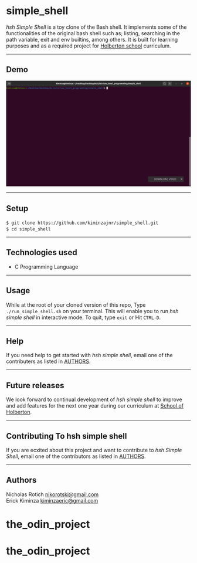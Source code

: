 # simple_shell  

*hsh Simple Shell* is a toy clone of the Bash shell. It implements some of the functionalities of the original bash shell such as; listing, searching in the path variable, exit and env builtins, among others. It is built for learning purposes and as a required project for [Holberton school](https://www.holbertonschool.com/) curriculum.

---

## Demo

![Simple Shell Demo](Demo/tty.gif)

---
## Setup  

 `$ git clone https://github.com/kiminzajnr/simple_shell.git`  
 `$ cd simple_shell`

---
## Technologies used  

- C Programming Language

---
## Usage  

While at the root of your cloned version of this repo, Type `./run_simple_shell.sh` on your terminal. This will enable you to run *hsh simple shell* in interactive mode. To quit, type `exit` or Hit `CTRL-D`.

---
## Help  

If you need help to get started with *hsh simple shell*, email one of the contributers as listed in [AUTHORS](https://github.com/kiminzajnr/simple_shell/blob/master/AUTHORS).

---
## Future releases  

We look forward to continual development of *hsh simple shell* to improve and add features for the next one year during our curriculum at [School of Holberton](https://www.holbertonschool.com/).

---
## Contributing To hsh simple shell  

If you are ecxited about this project and want to contribute to *hsh Simple Shell*, email one of the contributors as listed in [AUTHORS](https://github.com/kiminzajnr/simple_shell/blob/master/AUTHORS).

---
## Authors  

Nicholas Rotich <nikorotski@gmail.com>  
Erick Kiminza <kiminzaeric@gmail.com>
# the_odin_project
# the_odin_project
